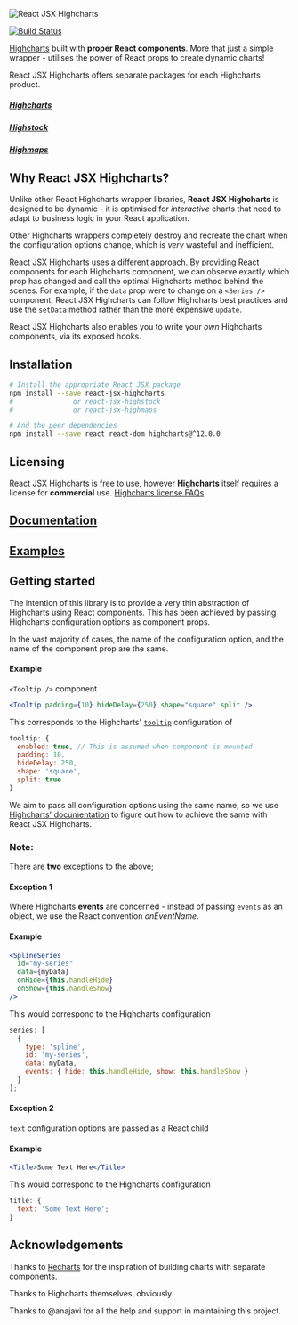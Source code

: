 ![React JSX Highcharts](https://user-images.githubusercontent.com/2003804/40681848-2d0f5ce2-6382-11e8-8ce9-cd49c409ad2e.png)

[![Build Status](https://github.com/whawker/react-jsx-highcharts/actions/workflows/test.yml/badge.svg?branch=master)](https://github.com/whawker/react-jsx-highcharts/actions/workflows/test.yml)

[Highcharts](https://github.com/highcharts/highcharts) built with **proper React components**. More that just a simple wrapper - utilises the power of React props to create dynamic charts!

React JSX Highcharts offers separate packages for each Highcharts product.

##### [Highcharts](/packages/react-jsx-highcharts)

##### [Highstock](/packages/react-jsx-highstock)

##### [Highmaps](/packages/react-jsx-highmaps)

## Why React JSX Highcharts?

Unlike other React Highcharts wrapper libraries, **React JSX Highcharts** is designed to be dynamic - it is optimised for _interactive_ charts that need to adapt to business logic in your React application.

Other Highcharts wrappers completely destroy and recreate the chart when the configuration options change, which is _very_ wasteful and inefficient.

React JSX Highcharts uses a different approach. By providing React components for each Highcharts component, we can observe exactly which prop has changed and call the optimal Highcharts method behind the scenes. For example, if the `data` prop were to change on a `<Series />` component, React JSX Highcharts can follow Highcharts best practices and use the `setData` method rather than the more expensive `update`.

React JSX Highcharts also enables you to write your _own_ Highcharts components, via its exposed hooks.

## Installation

```sh
# Install the appropriate React JSX package
npm install --save react-jsx-highcharts
#               or react-jsx-highstock
#               or react-jsx-highmaps

# And the peer dependencies
npm install --save react react-dom highcharts@^12.0.0
```

## Licensing

React JSX Highcharts is free to use, however **Highcharts** itself requires a license for **commercial** use. [Highcharts license FAQs](https://shop.highsoft.com/faq).

## [Documentation](https://github.com/whawker/react-jsx-highcharts/wiki)

## [Examples](https://codesandbox.io/s/github/whawker/react-jsx-highcharts-examples)

## Getting started

The intention of this library is to provide a very thin abstraction of Highcharts using React components. This has been achieved by passing Highcharts configuration options as component props.

In the vast majority of cases, the name of the configuration option, and the name of the component prop are the same.

#### Example

`<Tooltip />` component

```jsx
<Tooltip padding={10} hideDelay={250} shape="square" split />
```

This corresponds to the Highcharts' [`tooltip`](http://api.highcharts.com/highcharts/tooltip) configuration of

```js
tooltip: {
  enabled: true, // This is assumed when component is mounted
  padding: 10,
  hideDelay: 250,
  shape: 'square',
  split: true
}
```

We aim to pass all configuration options using the same name, so we use [Highcharts' documentation](http://api.highcharts.com/highcharts) to figure out how to achieve the same with React JSX Highcharts.

### Note:

There are **two** exceptions to the above;

#### Exception 1

Where Highcharts **events** are concerned - instead of passing `events` as an object, we use the React convention _onEventName_.

#### Example

```jsx
<SplineSeries
  id="my-series"
  data={myData}
  onHide={this.handleHide}
  onShow={this.handleShow}
/>
```

This would correspond to the Highcharts configuration

```js
series: [
  {
    type: 'spline',
    id: 'my-series',
    data: myData,
    events: { hide: this.handleHide, show: this.handleShow }
  }
];
```

#### Exception 2

`text` configuration options are passed as a React child

#### Example

```jsx
<Title>Some Text Here</Title>
```

This would correspond to the Highcharts configuration

```js
title: {
  text: 'Some Text Here';
}
```

## Acknowledgements

Thanks to [Recharts](https://github.com/recharts/recharts) for the inspiration of building charts with separate components.

Thanks to Highcharts themselves, obviously.

Thanks to @anajavi for all the help and support in maintaining this project.
